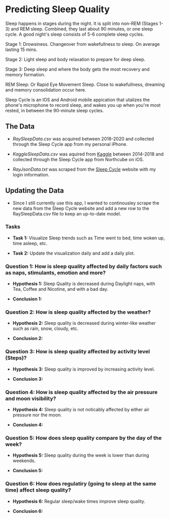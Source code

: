 # Predicting Sleep Quality

Sleep happens in stages during the night. It is split into non-REM (Stages 1-3) and REM sleep. Combined, they last about 90 minutes, or one sleep cycle. A good night's sleep consists of 5-6 complete sleep cycles. 

Stage 1: Drowsiness. Changeover from wakefullness to sleep. On average lasting 15 mins.

Stage 2: Light sleep and body relaxation to prepare for deep sleep.

Stage 3: Deep sleep and where the body gets the most recovery and memory formation.

REM Sleep: Or Rapid Eye Movement Sleep. Close to wakefullness, dreaming and memory consolidation occur here.

Sleep Cycle is an IOS and Android mobile appication that utalizes the phone's microphone to record sleep, and wakes you up when you're most rested, in between the 90-minute sleep cycles.

## The Data

* *RaySleepData.csv* was acquired between 2018-2020 and collected through the Sleep Cycle app from my personal iPhone.

* *KaggleSleepData.csv* was aquired from [Kaggle](https://www.kaggle.com/danagerous/sleep-data?rvi=1) between 2014-2018 and collected through the Sleep Cycle app from Northcube on iOS.

* *RayJsonData.txt* was scraped from the [Sleep Cycle](https://s.sleepcycle.com/) website with my login information.

## Updating the Data 

* Since I still currently use this app, I wanted to continousley scrape the new data from the Sleep Cycle website and add a new row to the RaySleepData.csv file to keep an up-to-date model.

### Tasks

* **Task 1:** Visualize Sleep trends such as Time went to bed, time woken up, time asleep, etc.

* **Task 2:** Update the visualization daily and add a daily plot. 

### Question 1: How is sleep quality affected by daily factors such as naps, stimulants, emotion and more?

* **Hypothesis 1:** Sleep Quality is decreased during Daylight naps, with Tea, Coffee and Nicotine, and with a bad day.

* **Conclusion 1:** 

### Question 2: How is sleep quality affected by the weather? 

* **Hypothesis 2:** Sleep quality is decreased during winter-like weather such as rain, snow, cloudy, etc.

* **Conclusion 2:**

### Question 3: How is sleep quality affected by activity level (Steps)?

* **Hypothesis 3:** Sleep quality is improved by increasing activity level. 

* **Conclusion 3:** 

### Question 4: How is sleep quality affected by the air pressure and moon visibility? 

* **Hypothesis 4:** Sleep quality is not noticably affected by either air pressure nor the moon.

* **Conclusion 4:** 

### Question 5: How does sleep quality compare by the day of the week?

* **Hypothesis 5:** Sleep quality during the week is lower than during weekends.

* **Conclusion 5:**

### Question 6: How does regulatiry (going to sleep at the same time) affect sleep quality? 

* **Hypothesis 6:** Regular sleep/wake times improve sleep quality.

* **Conclusion 6:** 
